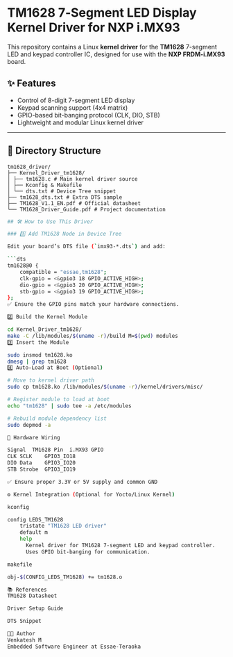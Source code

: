 # TM1628 7‑Segment LED Display Kernel Driver for NXP i.MX93

This repository contains a Linux **kernel driver** for the **TM1628** 7-segment LED and keypad controller IC, designed for use with the **NXP FRDM-i.MX93** board.

## ✨ Features

- Control of 8-digit 7-segment LED display
- Keypad scanning support (4x4 matrix)
- GPIO-based bit-banging protocol (CLK, DIO, STB)
- Lightweight and modular Linux kernel driver

---

## 📁 Directory Structure

```text
tm1628_driver/
├── Kernel_Driver_tm1628/
│ ├── tm1628.c # Main kernel driver source
│ ├── Kconfig & Makefile
│ └── dts.txt # Device Tree snippet
├── tm1628_dts.txt # Extra DTS sample
├── TM1628_V1.1_EN.pdf # Official datasheet
└── TM1628_Driver_Guide.pdf # Project documentation
```

```bash
## 🛠️ How to Use This Driver

### 1️⃣ Add TM1628 Node in Device Tree

Edit your board’s DTS file (`imx93-*.dts`) and add:

```dts
tm1628@0 {
    compatible = "essae,tm1628";
    clk-gpio = <&gpio3 18 GPIO_ACTIVE_HIGH>;
    dio-gpio = <&gpio3 20 GPIO_ACTIVE_HIGH>;
    stb-gpio = <&gpio3 19 GPIO_ACTIVE_HIGH>;
};
✅ Ensure the GPIO pins match your hardware connections.

2️⃣ Build the Kernel Module

cd Kernel_Driver_tm1628/
make -C /lib/modules/$(uname -r)/build M=$(pwd) modules
3️⃣ Insert the Module

sudo insmod tm1628.ko
dmesg | grep tm1628
4️⃣ Auto-Load at Boot (Optional)

# Move to kernel driver path
sudo cp tm1628.ko /lib/modules/$(uname -r)/kernel/drivers/misc/

# Register module to load at boot
echo "tm1628" | sudo tee -a /etc/modules

# Rebuild module dependency list
sudo depmod -a

🔌 Hardware Wiring

Signal	TM1628 Pin	i.MX93 GPIO
CLK	SCLK	GPIO3_IO18
DIO	Data	GPIO3_IO20
STB	Strobe	GPIO3_IO19

✅ Ensure proper 3.3V or 5V supply and common GND

⚙️ Kernel Integration (Optional for Yocto/Linux Kernel)

kconfig

config LEDS_TM1628
    tristate "TM1628 LED driver"
    default m
    help
      Kernel driver for TM1628 7-segment LED and keypad controller.
      Uses GPIO bit-banging for communication.

makefile

obj-$(CONFIG_LEDS_TM1628) += tm1628.o

📚 References
TM1628 Datasheet

Driver Setup Guide

DTS Snippet

👨‍💻 Author
Venkatesh M
Embedded Software Engineer at Essae-Teraoka
```
